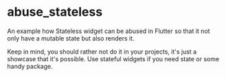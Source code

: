 # abuse_stateless

An example how Stateless widget can be abused in Flutter so that it not only have a mutable state but also renders it.

Keep in mind, you should rather not do it in your projects, it's just a showcase that it's possible. Use stateful widgets if you need state or some handy package. 

